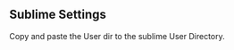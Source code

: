 Sublime Settings
----------------------

Copy and paste the User dir to the sublime User Directory.
